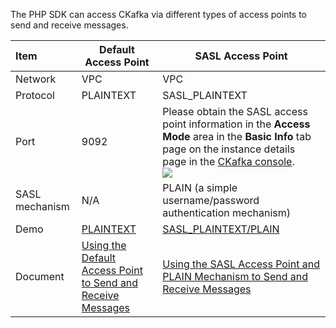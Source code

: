 The PHP SDK can access CKafka via different types of access points to send and receive messages.

| Item     | **Default Access Point**         | **SASL Access Point**                                               |
| :------- | ---------------------- | ------------------------------------------------------------ |
| Network     | VPC                    | VPC                                                          |
| Protocol     | PLAINTEXT              | SASL_PLAINTEXT                                               |
| Port     | 9092                   | Please obtain the SASL access point information in the **Access Mode** area in the **Basic Info** tab page on the instance details page in the [CKafka console](https://console.cloud.tencent.com/ckafka).<br>![](https://main.qcloudimg.com/raw/6855a9d500dcbefbabed91515b695050.png) |
| SASL mechanism | N/A                 | PLAIN (a simple username/password authentication mechanism)                       |
| Demo     | [PLAINTEXT](https://github.com/TencentCloud/ckafka-sdk-demo/tree/main/phpkafkademo)          | [SASL_PLAINTEXT/PLAIN](https://github.com/TencentCloud/ckafka-sdk-demo/tree/main/phpkafkademo)                                     |
| Document     | [Using the Default Access Point to Send and Receive Messages](https://cloud.tencent.com/document/product/597/54829) | [Using the SASL Access Point and PLAIN Mechanism to Send and Receive Messages](https://cloud.tencent.com/document/product/597/54830)                             |
